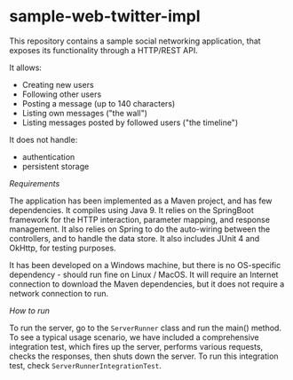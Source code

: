 # sample-web-twitter-impl

This repository contains a sample social networking application, that exposes its functionality through a HTTP/REST API.

It allows:
* Creating new users
* Following other users
* Posting a message (up to 140 characters)
* Listing own messages ("the wall")
* Listing messages posted by followed users ("the timeline")

It does not handle:
* authentication
* persistent storage

*Requirements*

The application has been implemented as a Maven project, and has few dependencies. It compiles using Java 9.
It relies on the SpringBoot framework for the HTTP interaction, parameter mapping, and response management. It also relies on Spring to do the auto-wiring between the controllers, and to handle the data store.
It also includes JUnit 4 and OkHttp, for testing purposes.

It has been developed on a Windows machine, but there is no OS-specific dependency - should run fine on Linux / MacOS. It will require an Internet connection to download the Maven dependencies, but it does not require a network connection to run.

*How to run*

To run the server, go to the `ServerRunner` class and run the main() method.
To see a typical usage scenario, we have included a comprehensive integration test, which fires up the server, performs various requests, checks the responses, then shuts down the server. To run this integration test, check `ServerRunnerIntegrationTest`.

